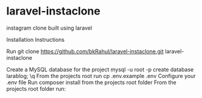 # laravel-instaclone
instagram clone built using laravel


Installation Instructions

Run git clone https://github.com/bkRahul/laravel-instaclone.git laravel-instaclone

Create a MySQL database for the project
mysql -u root -p
create database larablog;
\q
From the projects root run cp .env.example .env
Configure your .env file
Run composer install from the projects root folder
From the projects root folder run:

